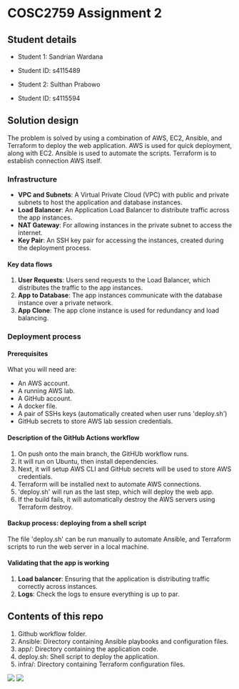 # COSC2759 Assignment 2

## Student details

- Student 1: Sandrian Wardana
- Student ID: s4115489

- Student 2: Sulthan Prabowo
- Student ID: s4115594

## Solution design
The problem is solved by using a combination of AWS, EC2, Ansible, and Terraform to deploy the web application. AWS is used for quick deployment, along with EC2. Ansible is used to automate the scripts. Terraform is to establish connection AWS itself.

### Infrastructure

- **VPC and Subnets**: A Virtual Private Cloud (VPC) with public and private subnets to host the application and database instances.
- **Load Balancer**: An Application Load Balancer to distribute traffic across the app instances.
- **NAT Gateway**: For allowing instances in the private subnet to access the internet.
- **Key Pair**: An SSH key pair for accessing the instances, created during the deployment process.

#### Key data flows
1. **User Requests**: Users send requests to the Load Balancer, which distributes the traffic to the app instances.
2. **App to Database**: The app instances communicate with the database instance over a private network.
3. **App Clone**: The app clone instance is used for redundancy and load balancing.


### Deployment process

#### Prerequisites
What you will need are:
- An AWS account.
- A running AWS lab.
- A GitHub account.
- A docker file.
- A pair of SSHs keys (automatically created when user runs 'deploy.sh')
- GitHub secrets to store AWS lab session credentials.

#### Description of the GitHub Actions workflow
1. On push onto the main branch, the GitHUb workflow runs.
2. It will run on Ubuntu, then install dependencies.
3. Next, it will setup AWS CLI and GitHub secrets will be used to store AWS credentials.
4. Terraform will be installed next to automate AWS connections.
5. 'deploy.sh' will run as the last step, which will deploy the web app.
6. If the build fails, it will automatically destroy the AWS servers using Terraform destroy.


#### Backup process: deploying from a shell script
The file 'deploy.sh' can be run manually to automate Ansible, and Terraform scripts to run the web server in a local machine.

#### Validating that the app is working
1. **Load balancer**: Ensuring that the application is distributing traffic correctly across instances.
2. **Logs**: Check the logs to ensure everything is up to par.


## Contents of this repo
1. Github workflow folder.
2. Ansible: Directory containing Ansible playbooks and configuration files.
3. app/: Directory containing the application code.
4. deploy.sh: Shell script to deploy the application.
5. infra/: Directory containing Terraform configuration files.

<img src=terraformtest/misc/foo_app-working.png>
<img src=terraformtest/misc/foo_db-working.png>


